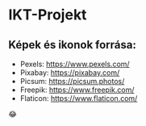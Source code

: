 # IKT-Projekt
 
## Képek és ikonok forrása:

- Pexels: https://www.pexels.com/
- Pixabay: https://pixabay.com/
- Picsum: https://picsum.photos/
- Freepik: https://www.freepik.com/
- Flaticon: https://www.flaticon.com/

:joy: